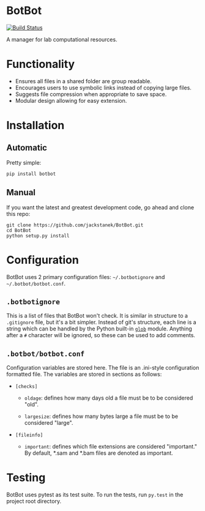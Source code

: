 # BotBot
[![Build Status](https://travis-ci.org/jackstanek/BotBot.svg?branch=master)](https://travis-ci.org/jackstanek/BotBot)

A manager for lab computational resources.

# Functionality

- Ensures all files in a shared folder are group readable.
- Encourages users to use symbolic links instead of copying large
  files.
- Suggests file compression when appropriate to save space.
- Modular design allowing for easy extension.

# Installation

## Automatic

Pretty simple:

```pip install botbot```

## Manual

If you want the latest and greatest development code, go ahead and
clone this repo:

```
git clone https://github.com/jackstanek/BotBot.git
cd BotBot
python setup.py install
```

# Configuration

BotBot uses 2 primary configuration files: `~/.botbotignore` and
`~/.botbot/botbot.conf`.

## `.botbotignore`

This is a list of files that BotBot won't check. It is similar in
structure to a `.gitignore` file, but it's a bit simpler. Instead of
git's structure, each line is a string which can be handled by the
Python built-in [`glob`](https://docs.python.org/3/library/glob.html)
module. Anything after a `#` character will be ignored, so these can
be used to add comments.

## `.botbot/botbot.conf`

Configuration variables are stored here. The file is an .ini-style
configuration formatted file. The variables are stored in sections as
follows:

- `[checks]`
    - `oldage`: defines how many days old a file must be to be
      considered "old".

    - `largesize`: defines how many bytes large a file must be to be
      considered "large".

- `[fileinfo]`
    - `important`: defines which file extensions are considered
      "important." By default, *.sam and *.bam files are denoted as
      important.

# Testing

BotBot uses pytest as its test suite. To run the tests, run
```py.test``` in the project root directory.
